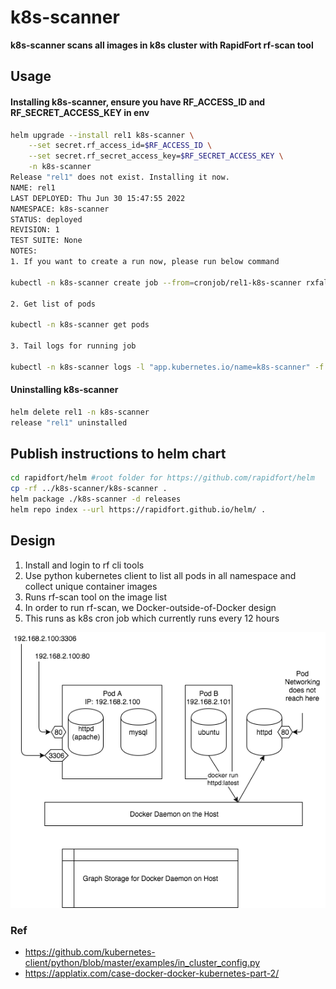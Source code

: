 # k8s-scanner

<b> k8s-scanner scans all images in k8s cluster with RapidFort rf-scan tool </b>

## Usage

#### Installing k8s-scanner, ensure you have RF_ACCESS_ID and RF_SECRET_ACCESS_KEY in env
```bash
helm upgrade --install rel1 k8s-scanner \
    --set secret.rf_access_id=$RF_ACCESS_ID \
    --set secret.rf_secret_access_key=$RF_SECRET_ACCESS_KEY \
    -n k8s-scanner
Release "rel1" does not exist. Installing it now.
NAME: rel1
LAST DEPLOYED: Thu Jun 30 15:47:55 2022
NAMESPACE: k8s-scanner
STATUS: deployed
REVISION: 1
TEST SUITE: None
NOTES:
1. If you want to create a run now, please run below command

kubectl -n k8s-scanner create job --from=cronjob/rel1-k8s-scanner rxfaly

2. Get list of pods

kubectl -n k8s-scanner get pods

3. Tail logs for running job

kubectl -n k8s-scanner logs -l "app.kubernetes.io/name=k8s-scanner" -f
```

#### Uninstalling k8s-scanner

```bash
helm delete rel1 -n k8s-scanner
release "rel1" uninstalled
```

## Publish instructions to helm chart

```bash
cd rapidfort/helm #root folder for https://github.com/rapidfort/helm
cp -rf ../k8s-scanner/k8s-scanner .
helm package ./k8s-scanner -d releases
helm repo index --url https://rapidfort.github.io/helm/ .
```

## Design

1. Install and login to rf cli tools
1. Use python kubernetes client to list all pods in all namespace and collect unique container images
1. Runs rf-scan tool on the image list
1. In order to run rf-scan, we Docker-outside-of-Docker design
1. This runs as k8s cron job which currently runs every 12 hours

![dood](assets/dood-1-1.png)

### Ref
* https://github.com/kubernetes-client/python/blob/master/examples/in_cluster_config.py 
* https://applatix.com/case-docker-docker-kubernetes-part-2/ 
